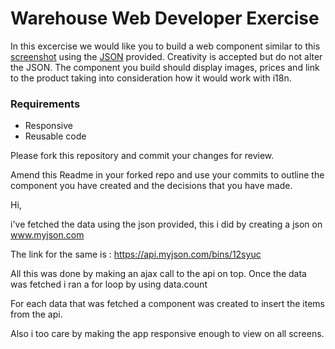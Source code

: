 # Warehouse Web Developer Exercise

In this excercise we would like you to build a web component similar to this [screenshot](recommendation_screenshot.png) using the [JSON](data/recommendations.json) provided. Creativity is accepted but do not alter the JSON. The component you build should display images, prices and link to the product taking into consideration how it would work with i18n.

### Requirements
* Responsive
* Reusable code

Please fork this repository and commit your changes for review.

Amend this Readme in your forked repo and use your commits to outline the component you have created and the decisions that you have made.


Hi,

i've fetched the data using the json provided, this i did by creating a json on www.myjson.com 

The link for the same is :
    https://api.myjson.com/bins/12syuc

All this was done by making an ajax call to the api on top. Once the data was fetched i ran a for loop by using data.count

For each data that was fetched a component was created to insert the items from the api. 

Also i too care by making the app responsive enough to view on all screens.